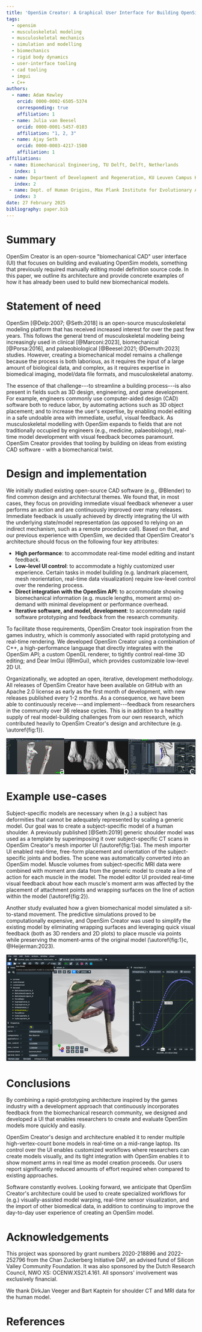 ```yaml
---
title: 'OpenSim Creator: A Graphical User Interface for Building OpenSim Models'
tags:
  - opensim
  - musculoskeletal modeling
  - musculoskeletal mechanics
  - simulation and modelling
  - biomechanics
  - rigid body dynamics
  - user-interface tooling
  - cad tooling
  - imgui
  - C++
authors:
  - name: Adam Kewley
    orcid: 0000-0002-6505-5374
    corresponding: true
    affiliation: 1
  - name: Julia van Beesel
    orcid: 0000-0001-5457-0103
    affiliation: "1, 2, 3"
  - name: Ajay Seth
    orcid: 0000-0003-4217-1580
    affiliation: 1
affiliations:
 - name: Biomechanical Engineering, TU Delft, Delft, Netherlands
   index: 1
 - name: Department of Development and Regeneration, KU Leuven Campus Kulak, Kortrijk, Belgium
   index: 2
 - name: Dept. of Human Origins, Max Plank Institute for Evolutionary Anthropology, Leipzig, Germany
   index: 3
date: 27 February 2025
bibliography: paper.bib
---
```



# Summary

OpenSim Creator is an open-source "biomechanical CAD" user interface (UI) that focuses on building and evaluating OpenSim models, something that previously required manually editing model definition source code. In this paper, we outline its architecture and provide concrete examples of how it has already been used to build new biomechanical models.


# Statement of need

OpenSim [@Delp:2007; @Seth:2018] is an open-source musculoskeletal modeling platform that has received increased interest for over the past few years. This follows the general trend of musculoskeletal modeling being increasingly used in clinical [@Marconi:2023], biomechanical [@Porsa:2016], and palaeobiological [@Beesel:2021; @Demuth:2023] studies. However, creating a biomechanical model remains a challenge because the process is both laborious, as it requires the input of a large amount of biological data, and complex, as it requires expertise in biomedical imaging, model/data file formats, and musculoskeletal anatomy.

The essence of that challenge---to streamline a building process---is also present in fields such as 3D design, engineering, and game development. For example, engineers commonly use computer-aided design (CAD) software both to reduce labor, by automating actions such as 3D object placement; and to increase the user's expertise, by enabling model editing in a safe undoable area with immediate, useful, visual feedback. As musculoskeletal modelling with OpenSim expands to fields that are not traditionally occupied by engineers (e.g., medicine, palaeobiology), real-time model development with visual feedback becomes paramount. OpenSim Creator provides that tooling by building on ideas from existing CAD software - with a biomechanical twist.


# Design and implementation

We initially studied existing open-source CAD software (e.g., @Blender) to find common design and architectural themes. We found that, in most cases, they focus on providing immediate visual feedback whenever a user performs an action and are continuously improved over many releases. Immediate feedback is usually achieved by directly integrating the UI with the underlying state/model representation (as opposed to relying on an indirect mechanism, such as a remote procedure call). Based on that, and our previous experience with OpenSim, we decided that OpenSim Creator's architecture should focus on the following four key attributes:

- **High performance**: to accommodate real-time model editing and instant feedback.
- **Low-level UI control**: to accommodate a highly customized user experience. Certain tasks in model building (e.g. landmark placement, mesh reorientation, real-time data visualization) require low-level control over the rendering process.
- **Direct integration with the OpenSim API**: to accommodate showing biomechanical information (e.g. muscle lengths, moment arms) on-demand with minimal development or performance overhead.
- **Iterative software, and model, development**: to accommodate rapid software prototyping and feedback from the research community.

To facilitate those requirements, OpenSim Creator took inspiration from the games industry, which is commonly associated with rapid prototyping and real-time rendering. We developed OpenSim Creator using a combination of C++, a high-performance language that directly integrates with the OpenSim API; a custom OpenGL renderer, to tightly control real-time 3D editing; and Dear ImGui (@ImGui), which provides customizable low-level 2D UI.

Organizationally, we adopted an open, iterative, development methodology. All releases of OpenSim Creator have been available on GitHub with an Apache 2.0 license as early as the first month of development, with new releases published every 1-2 months. As a consequence, we have been able to continuously receive---and implement---feedback from researchers in the community over 36 release cycles. This is in addition to a healthy supply of real model-building challenges from our own research, which contributed heavily to OpenSim Creator's design and architecture (e.g. \autoref{fig:1}).

![A selection of screenshots of OpenSim Creator, demonstrating its flexible UI architecture for real-time 3D editing. a) mesh importer workflow, b) mesh warper workflow, c) via point optimization with live muscle plot updates (from @Heijerman:2023). \label{fig:1}](images/fig1.png)


# Example use-cases

Subject-specific models are necessary when (e.g.) a subject has deformities that cannot be adequately represented by scaling a generic model. Our goal was to create a subject-specific model of a human shoulder. A previously published [@Seth:2019] generic shoulder model was used as a template by superimposing it over subject-specific CT scans in OpenSim Creator's mesh importer UI (\autoref{fig:1}a). The mesh importer UI enabled real-time, free-form placement and orientation of the subject-specific joints and bodies. The scene was automatically converted into an OpenSim model. Muscle volumes from subject-specific MRI data were combined with moment arm data from the generic model to create a line of action for each muscle in the model. The model editor UI provided real-time visual feedback about how each muscle's moment arm was affected by the placement of attachment points and wrapping surfaces on the line of action within the model (\autoref{fig:2}).

Another study evaluated how a given biomechanical model simulated a sit-to-stand movement. The predictive simulations proved to be computationally expensive, and OpenSim Creator was used to simplify the existing model by eliminating wrapping surfaces and leveraging quick visual feedback (both as 3D renders and 2D plots) to place muscle via points while preserving the moment-arms of the original model (\autoref{fig:1}c, @Heijerman:2023).

![OpenSim Creator's model editor UI, showing a subject-specific human shoulder model made using it. The model editor can host multiple panels, each of which are updated whenever the user edits the model. For example, the muscle plotter (right) can be used to show how a muscle's moment arm changes as a user edits the muscle in the 3D viewport (middle) or in the properties panel (left).\label{fig:2}](images/fig2.png)


# Conclusions

By combining a rapid-prototyping architecture inspired by the games industry with a development approach that continuously incorporates feedback from the biomechanical research community, we designed and developed a UI that enables researchers to create and evaluate OpenSim models more quickly and easily.

OpenSim Creator's design and architecture enabled it to render multiple high-vertex-count bone models in real-time on a mid-range laptop. Its control over the UI enables customized workflows where researchers can create models visually, and its tight integration with OpenSim enables it to show moment arms in real time as model creation proceeds. Our users report significantly reduced amounts of effort required when compared to existing approaches.

Software constantly evolves. Looking forward, we anticipate that OpenSim Creator's architecture could be used to create specialized workflows for (e.g.) visually-assisted model warping, real-time sensor visualization, and the import of other biomedical data, in addition to continuing to improve the day-to-day user experience of creating an OpenSim model.


# Acknowledgements

This project was sponsored by grant numbers 2020-218896 and 2022-252796 from the Chan Zuckerberg Initiative DAF, an advised fund of Silicon Valley Community Foundation. It was also sponsored by the Dutch Research Council, NWO XS: OCENW.XS21.4.161. All sponsors' involvement was exclusively financial.

We thank DirkJan Veeger and Bart Kaptein for shoulder CT and MRI data for the human model.


# References
